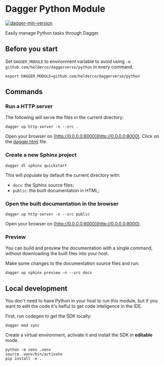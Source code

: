 # Dagger Python Module

[![dagger-min-version](https://img.shields.io/badge/dagger%20version-v0.9.2-green)](https://github.com/dagger/dagger/releases/tag/v0.9.2)

Easily manage Python tasks through Dagger.

## Before you start

Set `DAGGER_MODULE` to environment variable to avoid using
`-m github.com/helderco/daggerverse/python` in every command.

```shell
export DAGGER_MODULE=github.com/helderco/daggerverse/python
```

## Commands

### Run a HTTP server

The following will serve the files in the current directory:

```shell
dagger up http-server -n --src .
```

Open your browser on [http://0.0.0.0:8000](http://0.0.0.0:8000).
Click on the [dagger.html](http://0.0.0.0:8000/dagger.html) file.

### Create a new Sphinx project

```shell
dagger dl sphinx quickstart
````

This will populate by default the current directory with:
- `docs`: the Sphinx source files;
- `public`: the built documentation in HTML;


### Open the built documentation in the browser

```shell
dagger up http-server -n --src public
```

Open your browser on [http://0.0.0.0:8000](http://0.0.0.0:8000).

### Preview

You can build and preview the documentation with a single command,
without downloading the built files into your host.

Make some changes to the documentation source files and run:

```shell
dagger up sphinx preview -n --src docs
```

## Local development

You don't need to have Python in your host to run this module, but if you
want to edit the code it's helful to get code inteligence in the IDE.

First, run codegen to get the SDK locally:

```shell
dagger mod sync
````

Create a virtual environment, activate it and install the SDK in
**editable** mode.

```shell
python -m venv .venv
source .venv/bin/activate
pip install -e .
```
